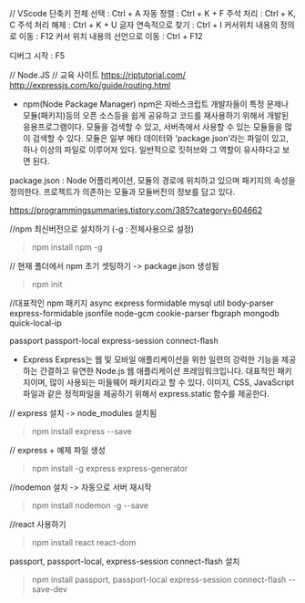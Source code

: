 // VScode 단축키
전체 선택 : Ctrl + A
자동 정렬 : Ctrl + K + F
주석 처리 : Ctrl + K, C 
주석 처리 해제 : Ctrl + K + U 
글자 연속적으로 찾기 : Ctrl + I
커서위치 내용의 정의로 이동 : F12 
커서 위치 내용의 선언으로 이동 : Ctrl + F12

디버그 시작 : F5 


// Node.JS 
// 교육 사이트
https://riptutorial.com/
http://expressjs.com/ko/guide/routing.html

- npm(Node Package Manager)
npm은 자바스크립트 개발자들이 특정 문제나 모듈(패키지)등의 오픈 소스등을 쉽게 
공유하고 코드를 재사용하기 위해서 개발된 응용프로그램이다. 모듈을 검색할 수 있고, 
서버측에서 사용할 수 있는 모듈들을 많이 검색할 수 있다. 모듈은 일부 메타 데이터와 
'package.json'라는 파일이 있고, 하나 이상의 파일로 이루어져 있다.
일반적으로 킷허브와 그 역할이 유사하다고 보면 된다. 

package.json : Node 어플리케이션, 모듈의 경로에 위치하고 있으며 패키지의 속성을 정의한다.
프로젝트가 의존하는 모듈과 모듈버전의 정보를 담고 있다. 

https://programmingsummaries.tistory.com/385?category=604662

//npm 최신버전으로 설치하기 (-g : 전체사용으로 설정)
>npm install npm -g

// 현재 폴더에서 npm 초기 셋팅하기 -> package.json 생성됨
>npm init


//대표적인 npm 패키지
async
express
formidable
mysql
util
body-parser
express-formidable
jsonfile
node-gcm
cookie-parser
fbgraph
mongodb
quick-local-ip

passport
passport-local
express-session
connect-flash


- Express
Express는 웹 및 모바일 애플리케이션을 위한 일련의 강력한 기능을 제공하는 간결하고 유연한 Node.js 웹 애플리케이션 프레임워크입니다. 대표적인 패키지이며, 많이 사용되는 미들웨어 패키지라고 할 수 있다. 이미지, CSS, JavaScript 파일과 같은 정적파일을 제공하기 위해서 express.static 함수를 제공한다. 

// express 설치 -> node_modules 설치됨
>npm install express --save

// express + 예제 파일 생성
>npm install -g express express-generator

//nodemon 설치 -> 자동으로 서버 재시작
>npm install nodemon -g --save

//react 사용하기
>npm install react react-dom

passport, passport-local, express-session connect-flash 설치
>npm install passport, passport-local express-session connect-flash --save-dev